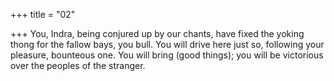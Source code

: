 +++
title = "02"

+++
You, Indra, being conjured up by our chants, have fixed the yoking thong  for the fallow bays, you bull.
You will drive here just so, following your pleasure, bounteous one. You  will bring (good things); you will be victorious over the peoples of the  stranger.